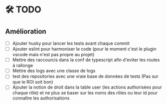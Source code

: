# 🛠️ TODO

## Amélioration

- [ ] Ajouter husky pour lancer les tests avant chaque commit
- [ ] Ajouter eslint pour harmoniser le code (pour le moment c'est le plugin vscode mais n'est pas propre au projet)
- [ ] Mettre des raccourcis dans la conf de typescript afin d'eviter les routes à rallonge
- [ ] Mettre des logs avec une classe de logs
- [ ] test des repositories avec une vraie base de données de tests (Pas sur que le ROI soit bon)
- [ ] Ajouter la notion de droit dans la table user (les actions authorisées pour chaque rôle) et ne plus se baser sur les noms des rôles ou leur id pour connaître les authorisations